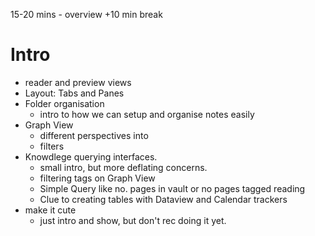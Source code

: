 15-20 mins - overview
+10 min break

# Intro


- reader and preview views
- Layout: Tabs and Panes
- Folder organisation
	- intro to how we can setup and organise notes easily
- Graph View
	- different perspectives into
	- filters
- Knowdlege querying interfaces.
	- small intro, but more deflating concerns.
	- filtering tags on Graph View
	- Simple Query like no. pages in vault or no pages tagged reading
	- Clue to creating tables with Dataview and Calendar trackers
- make it cute
	- just intro and show, but don't rec doing it yet.
